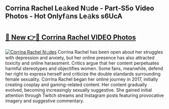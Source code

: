 ## Corrina Rachel Le𝚊ked N𝚞de - Part-S5o Video Photos - Hot Onlyf𝚊ns Le𝚊ks s6UcA

# <h2><a href="http://ac33024.deff.icu/?id=Corrina+Rachel">🔗 New 👉🔴 Corrina Rachel VIDEO Photos</a></h2>

[![Corrina Rachel N𝚞des](https://i.imgur.com/rIISA9y.gif)](http://ac33024.deff.icu/?id=Corrina+Rachel)
Corrina Rachel has been open about her struggles with depression and anxiety, but her online presence has also attracted toxicity and online harassment. Critics argue that her content perpetuates harmful stereotypes and objectifies women. Some fans, meanwhile, defend her right to express herself and criticize the double standards surrounding female sexuality. Corrina Rachel began her online journey in 2017, initially creating cosplay and gaming-related content. Her content gradually evolved, becoming increasingly sexually suggestive. She gained initial attention through Twitch streams and Instagram posts featuring provocative imagery and suggestive commentary.
